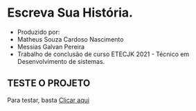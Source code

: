 # Escreva Sua História.
* Produzido por:
* Matheus Souza Cardoso Nascimento
* Messias Galvan Pereira
* Trabalho de conclusão de curso ETECJK 2021 - Técnico em Desenvolvimento de sistemas.
## TESTE O PROJETO
Para testar, basta <a href="https://scnmatheus.github.io/TCC2021/Paginas/">Clicar aqui<a/>
